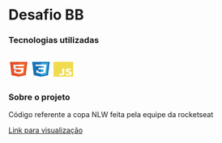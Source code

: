 # Desafio BB
 

  ### Tecnologias utilizadas
<div style="display: inline_block"><br>
  <img align="center" alt="Porto-HTML" height="30" width="40" src="https://raw.githubusercontent.com/devicons/devicon/master/icons/html5/html5-original.svg">
  <img align="center" alt="Porto-CSS" height="30" width="40" src="https://raw.githubusercontent.com/devicons/devicon/master/icons/css3/css3-original.svg">
  <img align="center" alt="Porto-Js" height="30" width="40" src="https://raw.githubusercontent.com/devicons/devicon/master/icons/javascript/javascript-plain.svg">
</div>
  
  ##
 
  
  ### Sobre o projeto

<div> 
  
   Código referente a copa NLW feita pela equipe da rocketseat
 
   <a href="https://gportol-1.github.io/3%20-%20NLW-Copa-Rocketseat/index.html"> Link para visualização </a> 
 
</div>  
